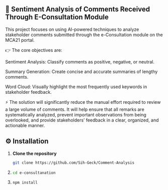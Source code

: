 ## 📌 **Sentiment Analysis of Comments Received Through E-Consultation Module**

This project focuses on using AI-powered techniques to analyze stakeholder comments submitted through the e-Consultation module on the MCA21 portal.

👉 The core objectives are:

Sentiment Analysis: Classify comments as positive, negative, or neutral.

Summary Generation: Create concise and accurate summaries of lengthy comments.

Word Cloud: Visually highlight the most frequently used keywords in stakeholder feedback.

⚡ The solution will significantly reduce the manual effort required to review a large volume of comments. It will help ensure that all remarks are systematically analyzed, prevent important observations from being overlooked, and provide stakeholders’ feedback in a clear, organized, and actionable manner.


## ⚙️ Installation

1. **Clone the repository**
   ```bash
   git clone https://github.com/Sih-Geck/Comment-Analysis
2.  ```bash
    cd e-consultanation
3. ```bash
   npm install

